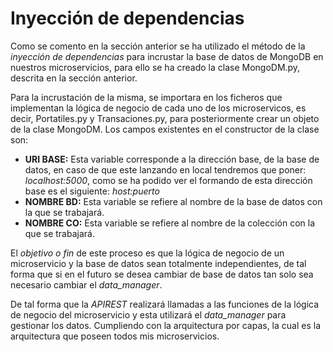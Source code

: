 # Inyección de dependencias

Como se comento en la sección anterior se ha utilizado el método de la *inyección de dependencias* para incrustar la base de datos de MongoDB en nuestros microservicios, para ello se ha creado la clase MongoDM.py, descrita en la sección anterior.

Para la incrustación de la misma, se importara en los ficheros que implementan la lógica de negocio de cada uno de los microservicos, es decir, Portatiles.py y Transaciones.py, para posteriormente crear un objeto de la clase MongoDM. Los campos existentes en el constructor de la clase son:

* **URI BASE:** Esta variable corresponde a la dirección base, de la base de datos, en caso de que este lanzando en local tendremos que poner: *localhost:5000*, como se ha podido ver el formando de esta dirección base es el siguiente: *host:puerto*
* **NOMBRE BD:** Esta variable se refiere al nombre de la base de datos con la que se trabajará.
* **NOMBRE CO:** Esta variable se refiere al nombre de la colección con la que se trabajará.


El *objetivo o fin* de este proceso es que la lógica de negocio de un microservicio y la base de datos sean totalmente independientes, de tal forma que si en el futuro se desea cambiar de base de datos tan solo sea necesario cambiar el *data_manager*.

De tal forma que la *APIREST* realizará llamadas a las funciones de la lógica de negocio del microservicio y esta utilizará el *data_manager* para gestionar los datos. Cumpliendo con la arquitectura por capas, la cual es la arquitectura que poseen todos mis microservicios.
